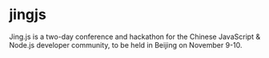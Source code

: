 jingjs
======

Jing.js is a two-day conference and hackathon for the Chinese JavaScript &amp; Node.js developer community, to be held in Beijing on November 9-10.
